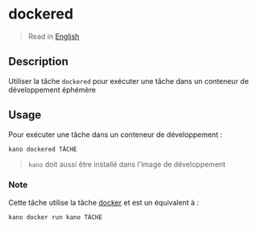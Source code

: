 # dockered

> Read in [English](/docs/en/tasks/dockered.md)

## Description

Utiliser la tâche `dockered` pour exécuter une tâche dans un conteneur de développement éphémère

## Usage

Pour exécuter une tâche dans un conteneur de développement :

```shell
kano dockered TÂCHE
```

> `kano` doit aussi être installé dans l'image de développement

### Note

Cette tâche utilise la tâche [docker](/docs/fr/tasks/docker.md) et est un équivalent à :

```shell
kano docker run kano TÂCHE
```
